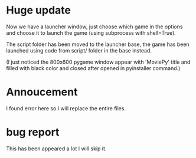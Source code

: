 # Huge update

Now we have a launcher window, just choose which
game in the options and choose it to launch the
game (using subprocess with shell=True).

The script folder has been moved to the launcher
base, the game has been launched using code from
script/ folder in the base instead.

(I just noticed the 800x600 pygame window appear
with 'MoviePy' title and filled with black color
and closed after opened in pyinstaller command.)

# Annoucement
I found error here so I will replace the entire 
files.

# bug report 
This has been appeared a lot I will skip it.
